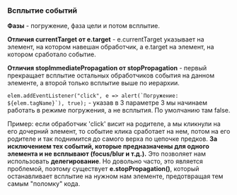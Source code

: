### Всплытие событий 

**Фазы** - погружение, фаза цели и потом всплытие.

**Отличия currentTarget от e.target** - e.currentTarget указывает на элемент, на котором навешан обработчик, а e.target на элемент, на котором сработало событие.

**Отличия stopImmediatePropagation от stopPropagation** - первый прекращает всплытие остальных обработчиков события на данном элементе, а второй только всплытие выше по иерархии.

``elem.addEventListener("click", e => alert(`Погружение: ${elem.tagName}`), true);`` - указав в 3 параметре 3 мы начинаем работать в режиме погружения, а не всплытия. По умолчанию там false.

Пример: если обработчик 'click' висит на родителе, а мы кликнули на его дочерний элемент, то событие клика сработает на нем, потом на его родителе и так поднимится до самого верха по цепочке предков. **За исключением тех событий, которые предназначены для одного элемента и не всплывают (focus/blur и т.д.).** Это позволяет нам использовать **делегирование**. Но довольно часто, это является проблемой, поэтому существует **e.stopPropagation()**, который останавливает всплытие на нужном нам элементе, предотвращая тем самым "поломку" кода.


